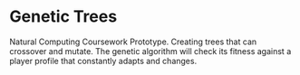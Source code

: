 # Genetic Trees
Natural Computing Coursework Prototype. Creating trees that can crossover and mutate.
The genetic algorithm will check its fitness against a player profile that constantly adapts and changes.
